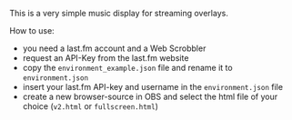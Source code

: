 This is a very simple music display for streaming overlays.

How to use:
- you need a last.fm account and a Web Scrobbler
- request an API-Key from the last.fm website
- copy the `environment_example.json` file and rename it to `environment.json`
- insert your last.fm API-key and username in the `environment.json` file
- create a new browser-source in OBS and select the html file of your choice (`v2.html` or `fullscreen.html`)